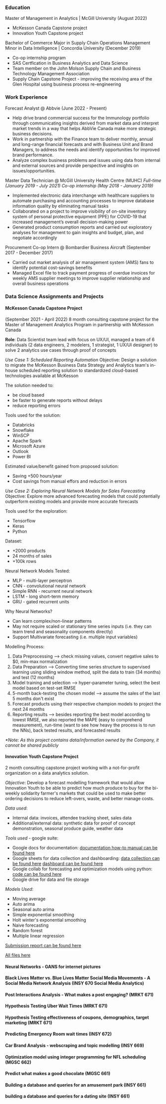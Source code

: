 ### Education
Master of Management in Analytics | McGill University (August 2022)
- McKesson Canada Capstone project
- Innovation Youth Capstone project

Bachelor of Commerce Major in Supply Chain Operations Management Minor in Data Intelligence | Concordia University (December 2019)
- Co-op internship program
- SAS Certfication in Business Analytics and Data Science
- Team member on the John Molson Supply Chain and Business Technology Management Association
- Supply Chain Capstone Project - improving the receiving area of the Glen Hospital using business process re-engineering

### Work Experience
Forecast Analyst @ Abbvie (June 2022 - Present)
- Help drive brand commercial success for the Immunology portfolio through communicating insights derived from market data and interpret market trends in a way that helps AbbVie Canada make more strategic business decisions. 
- Work in partnership with the Finance team to deliver monthly, annual and long-range financial forecasts and with Business Unit and Brand Managers, to address the needs and identify opportunities for improved brand performance.
- Analyze complex business problems and issues using data from internal and external sources and provide perspective and insights on issues/opportunities.

Master Data Technician @ McGill University Health Centre (MUHC) 
_Full-time (January 2019 - July 2021)_
_Co-op internship (May 2018 - January 2019)_
- Implemented electronic data interchange with healthcare suppliers to automate purchasing and accounting processes to improve database information quality by eliminating manual tasks
- Collaborated on a project to improve visibility of on-site inventory system of personal protective equipment (PPE) for COVID-19 that increased management’s overall decision-making power
- Generated product consumption reports and carried out exploratory analyses for management to gain insights and budget, plan, and negotiate accordingly


Procurement Co-op Intern @ Bombardier Business Aircraft (September 2017 - December 2017)
- Carried out market analysis of air management system (AMS) fans to identify potential cost-savings benefits
- Managed Excel file to track payment progress of overdue invoices for weekly AMS supplier meetings to improve supplier relationship and overall business operations


### Data Science Assignments and Projects

#### McKesson Canada Capstone Project
(September 2021 - April 2022)
8 month consulting capstone project for the Master of Management Analytics Program in partnership with McKesson Canada

**Role**: Data Scientist team lead with focus on UX/UI, managed a team of 6 individuals (2 data engineers, 2 modelers, 1 strategist, 1 UX/UI designer) to solve 2 analytics use cases through proof of concepts

_Use Case 1: Scheduled Reporting Automation_
Objective: Design a solution to migrate the McKesson Business Data Strategy and Analytics team's in-house scheduled reporting solution to standardized cloud-based technologies available at McKesson

The solution needed to:
- be cloud based
- be faster to generate reports without delays
- reduce reporting errors

Tools used for the solution:
- Databricks
- Snowflake
- WinSCP
- Apache Spark
- Microsoft Azure
- Outlook
- Power BI

Estimated value/benefit gained from proposed solution:
- Saving +500 hours/year
- Cost savings from manual effors and reduction in errors


_Use Case 2: Exploring Neural Network Models for Sales Forecasting_
Objective: Explore more advanced forecasting models that could potentially outperform existing models and provide more accurate forecasts

Tools used for the exploration:
- Tensorflow
- Keras
- Python

Dataset:
- +2000 products
- 24 months of sales
- +100k rows

Neural Network Models Tested:
- MLP - multi-layer perceptron
- CNN - convolutional neural network
- Simple RNN - recurrent neural network
- LSTM - long short-term memory
- GRU - gated recurrent units

Why Neural Networks?
- Can learn complex/non-linear patterns
- May not require scaled or stationary time series inputs (i.e. they can learn trend and seasonality components directly)
- Support Multivariate forecasting (i.e. multiple input variables)

Modelling Process:
1. Data Preprocessing --> check missing values, convert negative sales to $0, min-max normalization
2. Data Preparation --> Converting time series structure to supervised learning using sliding window method, split the data to train (34 months) and test (12 months)
3. Model training and selection --> hyper-parameter tuning, select the best model based on test-set RMSE
4. 5-month back-testing the chosen model --> assume the sales of the last 5 months don't exist
5. Forecast products using their respective champion models to project the next 24 months
6. Reporting results --> besides reporting the best model according to lowest RMSE, we also reported the MAPE (easy to comprehend measurement), run-time (want to see how heavy the process is to run the NNs), back tested results, and forecasted results




_*Note: As this project contains data/information owned by the Company, it cannot be shared publicly_



#### Innovation Youth Capstone Project
2 month consulting capstone project working with a not-for-profit organization on a data analytics solution.

_Objective_: Develop a forecast modelling framework that would allow Innovation Youth to be able to predict how much produce to buy for the bi-weekly solidarity farmer's markets that could be used to make better ordering decisions to reduce left-overs, waste, and better manage costs.

_Data used_:
- Internal data: invoices, attendee tracking sheet, sales data
- Additional/external data: synthetic data for proof of concept demonstration, seasonal produce guide, weather data

_Tools used_ - google suite:
- Google docs for documentation: [documentation how-to manual can be found here](assignments-projects/Innovation-Youth-Capstone/Documentation.docx)
- Google sheets for data collection and dashboarding: [data collection can be found here](assignments-projects/Innovation-Youth-Capstone/MAIN_FARMERS_MARKET.xlsx) [dashboard can be found here](assignments-projects/Innovation-Youth-Capstone/DASHBOARD.xlsx)
- Google collab for forecasting and optimization models using python: [code can be found here](assignments-projects/Innovation-Youth-Capstone/Code.ipynb)
- Google drive for data and file storage

_Models Used_:
- Moving average
- Auto arima
- Seasonal auto arima
- Simple exponential smoothing
- Holt winter's exponential smoothing
- Naive forecasting
- Random forest
- Multiple linear regression

[Submission report can be found here](assignments-projects/Innovation-Youth-Capstone/InnovationYouth_Final_Solution_Report.pdf)

[All files here](assignments-projects/Innovation-Youth-Capstone)


#### Neural Networks - GANS for internet pictures



#### Black Lives Matter vs. Blue Lives Matter Social Media Movements - A Social Media Network Analysis (INSY 670 Social Media Analytics)


#### Post Interactions Analysis - What makes a post engaging? (MRKT 671)


#### Hypothesis Testing Uber Wait Times (MRKT 671)


#### Hypothesis Testing effectiveness of coupons, demographics, target marketing (MRKT 671)



#### Predicting Emergency Room wait times (INSY 672)



#### Car Brand Analysis - webscraping and topic modelling (INSY 669)


#### Optimization model using integer programming for NFL scheduling (MGSC 662)



#### Predict what makes a good chocolate (MGSC 661)



#### Building a database and queries for an amusement park (INSY 661)


#### building a database and queries for a dating site (INSY 661)
